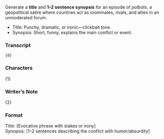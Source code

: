 Generate a **title** and **1–2 sentence synopsis** for an episode of _polbots_, a geopolitical satire where countries act as roommates, rivals, and allies in an unmoderated forum.

- Title: Punchy, dramatic, or ironic—clickbait tone.
- Synopsis: Short, funny, explains the main conflict or event.

### Transcript

```
{0}
```

### Characters

{1}

### Writer’s Note

{2}

### Format

Title: [Evocative phrase with stakes or irony]  
Synopsis: [1–2 sentences describing the conflict with humor/absurdity]